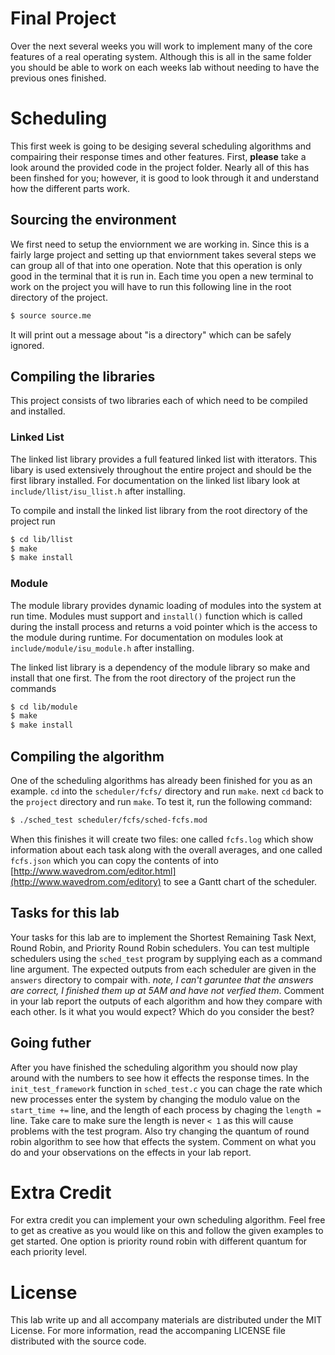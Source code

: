 # Final Project
Over the next several weeks you will work to implement many of the core features of a real operating system.  Although this is all in the same folder you should be able to work on each weeks lab without needing to have the previous ones finished.

# Scheduling
This first week is going to be desiging several scheduling algorithms and compairing their response times and other features.  First, **please** take a look around the provided code in the project folder.  Nearly all of this has been finshed for you; however, it is good to look through it and understand how the different parts work.

## Sourcing the environment
We first need to setup the enviornment we are working in.  Since this is a fairly large project and setting up that enviornment takes several steps we can group all of that into one operation.  Note that this operation is only good in the terminal that it is run in.  Each time you open a new terminal to work on the project you will have to run this following line in the root directory of the project.

~~~bash
$ source source.me
~~~

It will print out a message about "is a directory" which can be safely ignored.

## Compiling the libraries
This project consists of two libraries each of which need to be compiled and installed.

### Linked List
The linked list library provides a full featured linked list with itterators.  This libary is used extensively throughout the entire project and should be the first library installed.  For documentation on the linked list libary look at `include/llist/isu_llist.h` after installing.

To compile and install the linked list library from the root directory of the project run

~~~bash
$ cd lib/llist
$ make
$ make install
~~~

### Module
The module library provides dynamic loading of modules into the system at run time.  Modules must support and `install()` function which is called during the install process and returns a void pointer which is the access to the module during runtime.  For documentation on modules look at `include/module/isu_module.h` after installing.

The linked list library is a dependency of the module library so make and install that one first.  The from the root directory of the project run the commands

~~~bash
$ cd lib/module
$ make
$ make install
~~~

## Compiling the algorithm
One of the scheduling algorithms has already been finished for you as an example.  `cd` into the `scheduler/fcfs/` directory and run `make`.  next `cd` back to the `project` directory and run `make`.  To test it, run the following command:

~~~bash
$ ./sched_test scheduler/fcfs/sched-fcfs.mod
~~~

When this finishes it will create two files: one called `fcfs.log` which show information about each task along with the overall averages, and one called `fcfs.json` which you can copy the contents of into [http://www.wavedrom.com/editor.html](http://www.wavedrom.com/editory) to see a Gantt chart of the scheduler.

## Tasks for this lab
Your tasks for this lab are to implement the Shortest Remaining Task Next, Round Robin, and Priority Round Robin schedulers.  You can test multiple schedulers using the `sched_test` program by supplying each as a command line argument.  The expected outputs from each scheduler are given in the `answers` directory to compair with.  _note, I can't garuntee that the answers are correct, I finished them up at 5AM and have not verfied them_.  Comment in your lab report the outputs of each algorithm and how they compare with each other.  Is it what you would expect?  Which do you consider the best?

## Going futher
After you have finished the scheduling algorithm you should now play around with the numbers to see how it effects the response times.  In the `init_test_framework` function in `sched_test.c` you can chage the rate which new processes enter the system by changing the modulo value on the `start_time +=` line, and the length of each process by chaging the `length =` line.  Take care to make sure the length is never `< 1` as this will cause problems with the test program.  Also try changing the quantum of round robin algorithm to see how that effects the system.  Comment on what you do and your observations on the effects in your lab report.

# Extra Credit
For extra credit you can implement your own scheduling algorithm.  Feel free to get as creative as you would like on this and follow the given examples to get started.  One option is priority round robin with different quantum for each priority level.

# License
This lab write up and all accompany materials are distributed under the MIT License.  For more information, read the accompaning LICENSE file distributed with the source code.




